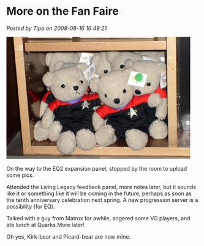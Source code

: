 # More on the Fan Faire

*Posted by Tipa on 2008-08-16 16:48:21*

![](../uploads/2008/08/image66-1.jpg "image66-1")

On the way to the EQ2 expansion panel, stopped by the room to upload some pics.

Attended the Living Legacy feedback panel, more notes later, but it sounds like it or something like it will be coming in the future, perhaps as soon as the tenth anniversary celebration next spring. A new progression server is a possibility (for EQ).

Talked with a guy from Matrox for awhile, angered some VG players, and ate lunch at Quarks.More later!

Oh yes, Kirk-bear and Picard-bear are now mine.

